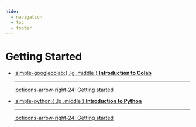 ```yaml
---
hide:
  - navigation
  - toc
  - footer
---
```

# Getting Started

<div class="grid cards" markdown>


-   [:simple-googlecolab:{ .lg .middle } __Introduction to Colab__](colab/index.md)

    ---

    [:octicons-arrow-right-24: Getting started](colab/colab-intro.md)

-   [:simple-python:{ .lg .middle } __Introduction to Python__](python/index.md)

    ---

    [:octicons-arrow-right-24: Getting started](#)


</div>
